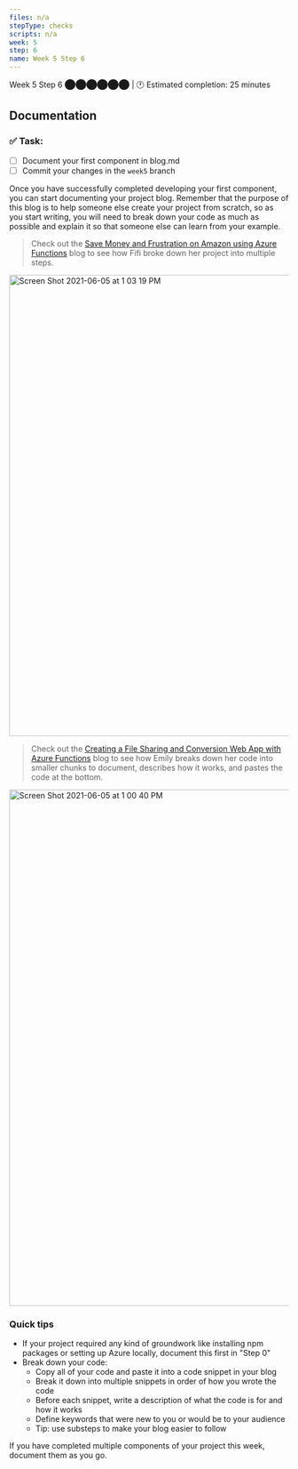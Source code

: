 ```yaml
---
files: n/a
stepType: checks
scripts: n/a
week: 5
step: 6
name: Week 5 Step 6
---
```

Week 5 Step 6 ⬤⬤⬤⬤⬤⬤ | 🕐 Estimated completion: 25 minutes

## Documentation

### ✅  Task:

- [ ] Document your first component in blog.md
- [ ] Commit your changes in the `week5` branch

Once you have successfully completed developing your first component, you can start documenting your project blog. Remember that the purpose of this blog is to help someone else create your project from scratch, so as you start writing, you will need to break down your code as much as possible and explain it so that someone else can learn from your example.

> Check out the [Save Money and Frustration on Amazon using Azure Functions](https://bitproject.org/blog/serverless-price-scraper) blog to see how Fifi broke down her project into multiple steps.

<img width="830" alt="Screen Shot 2021-06-05 at 1 03 19 PM" src="https://user-images.githubusercontent.com/28051494/120903994-6a41e300-c5fe-11eb-8ea0-5d84a7906075.png">

> Check out the [Creating a File Sharing and Conversion Web App with Azure Functions](https://bitproject.org/blog/serverless-bunnimage) blog to see how Emily breaks down her code into smaller chunks to document, describes how it works, and pastes the code at the bottom.

<img width="929" alt="Screen Shot 2021-06-05 at 1 00 40 PM" src="https://user-images.githubusercontent.com/28051494/120903952-218a2a00-c5fe-11eb-96af-5fc9b0dd48ed.png">

### Quick tips

* If your project required any kind of groundwork like installing npm packages or setting up Azure locally, document this first in "Step 0"
* Break down your code:
  * Copy all of your code and paste it into a code snippet in your blog
  * Break it down into multiple snippets in order of how you wrote the code
  * Before each snippet, write a description of what the code is for and how it works
  * Define keywords that were new to you or would be to your audience
  * Tip: use substeps to make your blog easier to follow

If you have completed multiple components of your project this week, document them as you go.